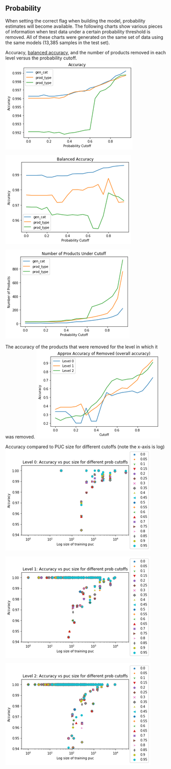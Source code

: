 ## Probability
When setting the correct flag when building the model, probability estimates will become available. The following charts show various pieces of information when test data under a certain probability threshold is removed. All of these charts were generated on the same set of data using the same models (13,385 samples in the test set).

Accuracy, [balanced accuracy](https://scikit-learn.org/stable/modules/generated/sklearn.metrics.balanced_accuracy_score.html), and the number of products removed in each level versus the probability cutoff. 
![Accuracy](images/prob_accuracy.png)

![Balanced Accuracy](images/prob_balanced-accuracy.png)

![Num Removed](images/pro_num_removed.png)


The accuracy of the products that were removed for the level in which it was removed.
![Removed Product Accuracy](images/prob_rem_acc.png)

Accuracy compared to PUC size for different cutoffs (note the x-axis is log)
![prob_puc_size_0.png](images/prob_puc_size_0.png)

![prob_puc_size_1.png](images/prob_puc_size_1.png)

![prob_puc_size_2.png](images/prob_puc_size_2.png)
